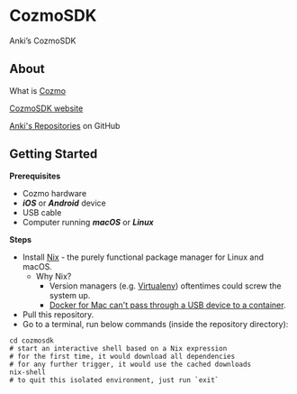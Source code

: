 # CozmoSDK
Anki’s CozmoSDK

## About

What is [Cozmo](https://www.anki.com/cozmo)

[CozmoSDK website](https://developer.anki.com/)

[Anki's Repositories](https://github.com/anki/) on GitHub

## Getting Started

**Prerequisites**

* Cozmo hardware
* ***iOS*** or ***Android*** device
* USB cable
* Computer running ***macOS*** or ***Linux***

**Steps**

* Install [Nix](https://nixos.org/nix/) - the purely functional package manager for Linux and macOS.
  * Why Nix?
    * Version managers (e.g. [Virtualenv](https://virtualenv.pypa.io/en/stable/)) oftentimes could screw the system up.
    * [Docker for Mac can't pass through a USB device to a container](https://docs.docker.com/docker-for-mac/faqs/#can-i-pass-through-a-usb-device-to-a-container).
* Pull this repository.
* Go to a terminal, run below commands (inside the repository directory):
```shell
cd cozmosdk
# start an interactive shell based on a Nix expression
# for the first time, it would download all dependencies
# for any further trigger, it would use the cached downloads
nix-shell
# to quit this isolated environment, just run `exit`
```
